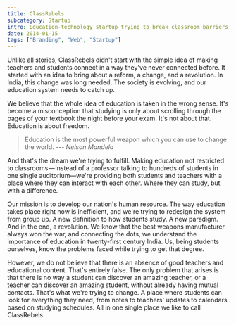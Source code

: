 ```yaml
---
title: ClassRebels
subcategory: Startup
intro: Education-technology startup trying to break classroom barriers, products include virtual library and collaborative e-classroom.
date: 2014-01-15
tags: ["Branding", "Web", "Startup"]
---
```


Unlike all stories, ClassRebels didn't start with the simple idea of making teachers and students connect in a way they've never connected before. It started with an idea to bring about a reform, a change, and a revolution. In India, this change was long needed. The society is evolving, and our education system needs to catch up.

We believe that the whole idea of education is taken in the wrong sense. It's become a misconception that studying is only about scrolling through the pages of your textbook the night before your exam. It's not about that. Education is about freedom.

> <span>Education is the most powerful weapon which you can use to change the world.</span>
> <span>--- <cite>Nelson Mandela</cite></span>

And that's the dream we're trying to fulfill. Making education not restricted to classrooms — instead of a professor talking to hundreds of students in one single auditorium—we're providing both students and teachers with a place where they can interact with each other. Where they can study, but with a difference.

Our mission is to develop our nation's human resource. The way education takes place right now is inefficient, and we're trying to redesign the system from group up. A new definition to how students study. A new paradigm. And in the end, a revolution. We know that the best weapons manufacturer always won the war, and connecting the dots, we understand the importance of education in twenty-first century India. Us, being students ourselves, know the problems faced while trying to get that degree.

However, we do not believe that there is an absence of good teachers and educational content. That's entirely false. The only problem that arises is that there is no way a student can discover an amazing teacher, or a teacher can discover an amazing student, without already having mutual contacts. That's what we're trying to change. A place where students can look for everything they need, from notes to teachers' updates to calendars based on studying schedules. All in one single place we like to call ClassRebels.